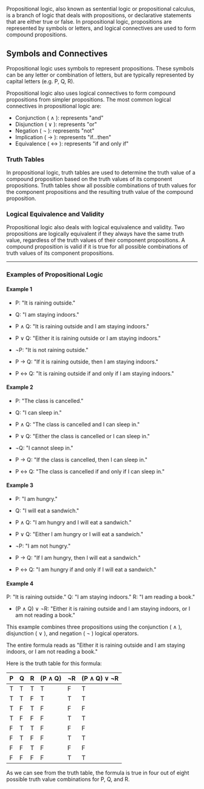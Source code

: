 
Propositional logic, also known as sentential logic or propositional calculus, is a branch of logic that deals with propositions, or declarative statements that are either true or false. In propositional logic, propositions are represented by symbols or letters, and logical connectives are used to form compound propositions.

## Symbols and Connectives

Propositional logic uses symbols to represent propositions. These symbols can be any letter or combination of letters, but are typically represented by capital letters (e.g. P, Q, R).

Propositional logic also uses logical connectives to form compound propositions from simpler propositions. The most common logical connectives in propositional logic are:

-   Conjunction ( ∧ ): represents "and"
-   Disjunction ( ∨ ): represents "or"
-   Negation ( ¬ ): represents "not"
-   Implication ( → ): represents "if...then"
-   Equivalence ( ↔ ): represents "if and only if"

### Truth Tables

In propositional logic, truth tables are used to determine the truth value of a compound proposition based on the truth values of its component propositions. Truth tables show all possible combinations of truth values for the component propositions and the resulting truth value of the compound proposition.

### Logical Equivalence and Validity

Propositional logic also deals with logical equivalence and validity. Two propositions are logically equivalent if they always have the same truth value, regardless of the truth values of their component propositions. A compound proposition is valid if it is true for all possible combinations of truth values of its component propositions.

---

### Examples of Propositional Logic

#### Example 1

-   P: "It is raining outside."
    
-   Q: "I am staying indoors."
    
-   P ∧ Q: "It is raining outside and I am staying indoors."
    
-   P ∨ Q: "Either it is raining outside or I am staying indoors."
    
-   ¬P: "It is not raining outside."
    
-   P → Q: "If it is raining outside, then I am staying indoors."
    
-   P ↔ Q: "It is raining outside if and only if I am staying indoors."
    

#### Example 2

-   P: "The class is cancelled."
    
-   Q: "I can sleep in."
    
-   P ∧ Q: "The class is cancelled and I can sleep in."
    
-   P ∨ Q: "Either the class is cancelled or I can sleep in."
    
-   ¬Q: "I cannot sleep in."
    
-   P → Q: "If the class is cancelled, then I can sleep in."
    
-   P ↔ Q: "The class is cancelled if and only if I can sleep in."
    

#### Example 3

-   P: "I am hungry."
    
-   Q: "I will eat a sandwich."
    
-   P ∧ Q: "I am hungry and I will eat a sandwich."
    
-   P ∨ Q: "Either I am hungry or I will eat a sandwich."
    
-   ¬P: "I am not hungry."
    
-   P → Q: "If I am hungry, then I will eat a sandwich."
    
-   P ↔ Q: "I am hungry if and only if I will eat a sandwich."


#### Example 4

P: "It is raining outside." Q: "I am staying indoors." R: "I am reading a book."

-   (P ∧ Q) ∨ ¬R: "Either it is raining outside and I am staying indoors, or I am not reading a book."

This example combines three propositions using the conjunction ( ∧ ), disjunction ( ∨ ), and negation ( ¬ ) logical operators.

The entire formula reads as "Either it is raining outside and I am staying indoors, or I am not reading a book."

Here is the truth table for this formula:

| P | Q | R | (P ∧ Q) | ¬R | (P ∧ Q) ∨ ¬R |
|---|---|---|---------|----|--------------|
| T | T | T |    T    | F  |       T       |
| T | T | F |    T    | T  |       T       |
| T | F | T |    F    | F  |       F       |
| T | F | F |    F    | T  |       T       |
| F | T | T |    F    | F  |       F       |
| F | T | F |    F    | T  |       T       |
| F | F | T |    F    | F  |       F       |
| F | F | F |    F    | T  |       T       |

As we can see from the truth table, the formula is true in four out of eight possible truth value combinations for P, Q, and R.